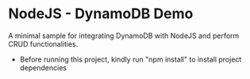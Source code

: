 # NodeJS - DynamoDB Demo

A minimal sample for integrating DynamoDB with NodeJS and perform CRUD functionalities.

- Before running this project, kindly run "npm install" to install project dependencies

